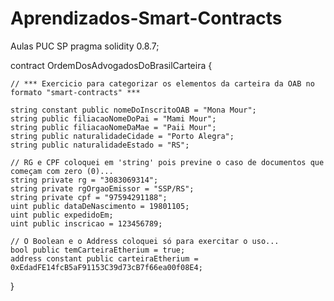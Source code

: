 # Aprendizados-Smart-Contracts
Aulas PUC SP
pragma solidity 0.8.7;

contract OrdemDosAdvogadosDoBrasilCarteira {
    
    // *** Exercicio para categorizar os elementos da carteira da OAB no formato "smart-contracts" ***    
   
    string constant public nomeDoInscritoOAB = "Mona Mour";
    string public filiacaoNomeDoPai = "Mami Mour";
    string public filiacaoNomeDaMae = "Paii Mour";
    string public naturalidadeCidade = "Porto Alegra";
    string public naturalidadeEstado = "RS";
    
    // RG e CPF coloquei em 'string' pois previne o caso de documentos que começam com zero (0)...
    string private rg = "3083069314";
    string private rgOrgaoEmissor = "SSP/RS";
    string private cpf = "97594291188";
    uint public dataDeNascimento = 19801105;
    uint public expedidoEm;
    uint public inscricao = 123456789;
    
    // O Boolean e o Address coloquei só para exercitar o uso...
    bool public temCarteiraEtherium = true;
    address constant public carteiraEtherium = 0xEdadFE14fcB5aF91153C39d73cB7f66ea00f08E4;
}
